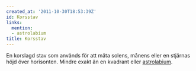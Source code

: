 ```yaml
---
created_at: '2011-10-30T18:53:39Z'
id: Korsstav
links:
  mention:
  - astrolabium
title: Korsstav
---
```


En korslagd stav som används för att mäta solens, månens eller en stjärnas höjd över horisonten.
Mindre exakt än en kvadrant eller [astrolabium].

  [astrolabium]: astrolabium
